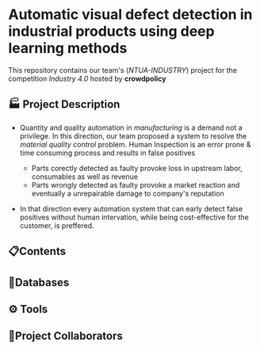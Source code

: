 # Automatic visual defect detection in industrial products using deep learning methods
This repository contains our team's (*NTUA-INDUSTRY*) project for the competition *Industry 4.0* hosted by **crowdpolicy**

## 🏭 Project Description

* Quantity and quality automation in *manufacturing* is a demand not a privilege. In this direction, our team proposed a system to resolve the *material quality control* problem. Human Inspection is an error prone \& time consuming process and results in false positives
    * Parts corectly detected as faulty provoke loss in upstream labor, consumables as well as revenue
    * Parts wrongly detected as faulty provoke a market reaction and eventually a unrepairable damage to company's reputation 

* In that direction every automation system that can early detect false positives without human intervation, while being cost-effective for the customer, is preffered.


## 📋Contents
## 📙Databases

## ⚙️ Tools

## 👱Project Collaborators
